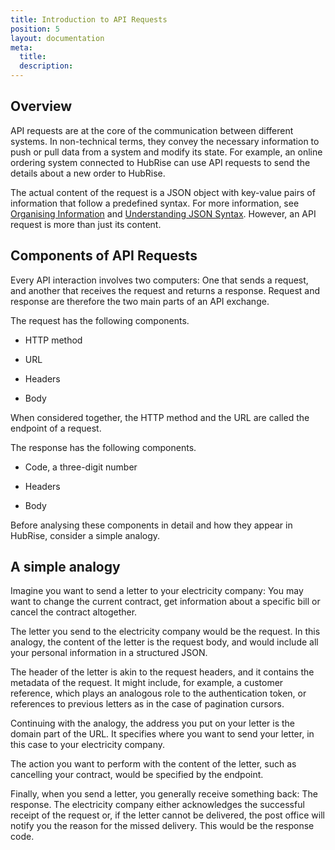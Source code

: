 ```yaml
---
title: Introduction to API Requests
position: 5
layout: documentation
meta:
  title:
  description:
---
```


## Overview

API requests are at the core of the communication between different systems. In non-technical terms, they convey the necessary information to push or pull data from a system and modify its state. For example, an online ordering system connected to HubRise can use API requests to send the details about a new order to HubRise.

The actual content of the request is a JSON object with key-value pairs of information that follow a predefined syntax. For more information, see [Organising Information](#heading=h.d5omqexlgvhr) and [Understanding JSON Syntax](#heading=h.3wm0di6hhqj5). However, an API request is more than just its content. 

## Components of API Requests

Every API interaction involves two computers: One that sends a request, and another that receives the request and returns a response. Request and response are therefore the two main parts of an API exchange. 

The request has the following components.

* HTTP method

* URL

* Headers

* Body

When considered together, the HTTP method and the URL are called the endpoint of a request. 

The response has the following components.

* Code, a three-digit number

* Headers

* Body

Before analysing these components in detail and how they appear in HubRise, consider a simple analogy.

## A simple analogy

Imagine you want to send a letter to your electricity company: You may want to change the current contract, get information about a specific bill or cancel the contract altogether. 

The letter you send to the electricity company would be the request. In this analogy, the content of the letter is the request body, and would include all your personal information in a structured JSON. 

The header of the letter is akin to the request headers, and it contains the metadata of the request. It might include, for example, a customer reference, which plays an analogous role to the authentication token, or references to previous letters as in the case of pagination cursors. 

Continuing with the analogy, the address you put on your letter is the domain part of the URL. It specifies where you want to send your letter, in this case to your electricity company.

The action you want to perform with the content of the letter, such as cancelling your contract, would be specified by the endpoint. 

Finally, when you send a letter, you generally receive something back: The response. The electricity company either acknowledges the successful receipt of the request or, if the letter cannot be delivered, the post office will notify you the reason for the missed delivery. This would be the response code. 
